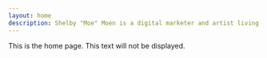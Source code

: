 ```yaml
---
layout: home
description: Shelby "Moe" Moen is a digital marketer and artist living and working in Seattle. She loves 90s music, Pokémon, mahou shoujo, and her cat Ichabod. Her portfolio includes digital and print designs, as well as illustration work done in Photoshop and Illustrator.
---
```


This is the home page. This text will not be displayed.
